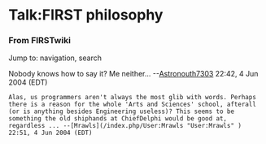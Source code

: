 # Talk:FIRST philosophy

### From FIRSTwiki

Jump to: navigation, search

Nobody knows how to say it? Me neither...
--[Astronouth7303](/index.php/User:Astronouth7303 "User:Astronouth7303" )
22:42, 4 Jun 2004 (EDT)

    Alas, us programmers aren't always the most glib with words. Perhaps there is a reason for the whole 'Arts and Sciences' school, afterall (or is anything besides Engineering useless)? This seems to be something the old shiphands at ChiefDelphi would be good at, regardless ... --[Mrawls](/index.php/User:Mrawls "User:Mrawls" ) 22:51, 4 Jun 2004 (EDT) 

